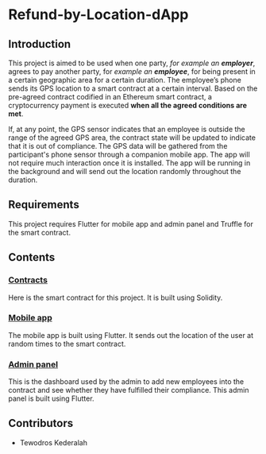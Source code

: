 # Refund-by-Location-dApp


## Introduction 
This project is aimed to be used when one party, *for example an **employer***, agrees to pay another party, for *example an **employee***, for being present in a certain geographic area for a certain duration. The employee’s phone sends its GPS location to a smart contract at a certain interval. Based on the pre-agreed contract codified in an Ethereum smart contract, a cryptocurrency payment is executed **when all the agreed conditions are met**.  

If, at any point, the GPS sensor indicates that an employee is outside the range of the agreed GPS area, the contract state will be updated to indicate that it is out of compliance. The GPS data will be gathered from the participant's phone sensor through a companion mobile app. The app will not require much interaction once it is installed. The app will be running in the background and will send out the location randomly throughout the duration.

## Requirements
This project requires Flutter for mobile app and admin panel and Truffle for the smart contract.

## Contents

### [Contracts](https://github.com/teddyk251/Refund-by-Location-dApp/tree/main/contracts)
Here is the smart contract for this project. It is built using Solidity.

### [Mobile app](https://github.com/teddyk251/Refund-by-Location-dApp/tree/main/mobile_app)
The mobile app is built using Flutter. It sends out the location of the user at random times to the smart contract.

### [Admin panel](https://github.com/teddyk251/Refund-by-Location-dApp/tree/main/admin_panel)
This is the dashboard used by the admin to add new employees into the contract and see whether they have fulfilled their compliance. This admin panel is built using Flutter.

## Contributors
* Tewodros Kederalah

